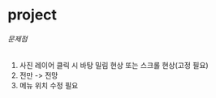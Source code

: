 # project
###### 문제점
>
1. 사진 레이어 클릭 시 바탕 밀림 현상 또는 스크롤 현상(고정 필요)<br>
2. 전만 -> 전망<br>
3. 메뉴 위치 수정 필요<br>
